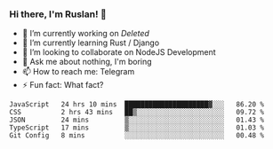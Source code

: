 ### Hi there, I'm Ruslan! 👋

- 🔭 I’m currently working on *Deleted*
- 🌱 I’m currently learning Rust / Django
- 👯 I’m looking to collaborate on NodeJS Development
- 💬 Ask me about nothing, I'm boring
- 📫 How to reach me: Telegram
- ⚡ Fun fact: What fact?

<!--START_SECTION:waka-->
```text
JavaScript   24 hrs 10 mins  █████████████████████▓░░░   86.20 % 
CSS          2 hrs 43 mins   ██▒░░░░░░░░░░░░░░░░░░░░░░   09.72 % 
JSON         24 mins         ▒░░░░░░░░░░░░░░░░░░░░░░░░   01.43 % 
TypeScript   17 mins         ▒░░░░░░░░░░░░░░░░░░░░░░░░   01.03 % 
Git Config   8 mins          ░░░░░░░░░░░░░░░░░░░░░░░░░   00.48 % 
```
<!--END_SECTION:waka-->
